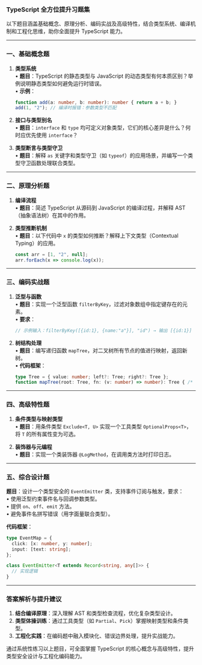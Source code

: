 ### TypeScript 全方位提升习题集  
以下题目涵盖基础概念、原理分析、编码实战及高级特性，结合类型系统、编译机制和工程化思维，助你全面提升 TypeScript 能力。  

---

### **一、基础概念题**  
1. **类型系统**  
   • **题目**：TypeScript 的静态类型与 JavaScript 的动态类型有何本质区别？举例说明静态类型如何避免运行时错误。  
   • **示例**：  
     ```typescript  
     function add(a: number, b: number): number { return a + b; }  
     add(1, "2"); // 编译时报错：参数类型不匹配  
     ```

2. **接口与类型别名**  
   • **题目**：`interface` 和 `type` 均可定义对象类型，它们的核心差异是什么？何时应优先使用 `interface`？  

3. **类型断言与类型守卫**  
   • **题目**：解释 `as` 关键字和类型守卫（如 `typeof`）的应用场景，并编写一个类型守卫函数处理联合类型。  

---

### **二、原理分析题**  
1. **编译流程**  
   • **题目**：简述 TypeScript 从源码到 JavaScript 的编译过程，并解释 AST（抽象语法树）在其中的作用。  

2. **类型推断机制**  
   • **题目**：以下代码中 `x` 的类型如何推断？解释上下文类型（Contextual Typing）的应用。  
     ```typescript  
     const arr = [1, "2", null];  
     arr.forEach(x => console.log(x));  
     ```  

---

### **三、编码实战题**  
1. **泛型与函数**  
   • **题目**：实现一个泛型函数 `filterByKey`，过滤对象数组中指定键存在的元素。  
   • **要求**：  
     ```typescript  
     // 示例输入：filterByKey([{id:1}, {name:"a"}], "id") → 输出 [{id:1}]  
     ```

2. **树结构处理**  
   • **题目**：编写递归函数 `mapTree`，对二叉树所有节点的值进行映射，返回新树。  
   • **代码框架**：  
     ```typescript  
     type Tree = { value: number; left?: Tree; right?: Tree };  
     function mapTree(root: Tree, fn: (v: number) => number): Tree { /* 实现 */ }  
     ```  

---

### **四、高级特性题**  
1. **条件类型与映射类型**  
   • **题目**：用条件类型 `Exclude<T, U>` 实现一个工具类型 `OptionalProps<T>`，将 `T` 的所有属性变为可选。  

2. **装饰器与元编程**  
   • **题目**：实现一个类装饰器 `@LogMethod`，在调用类方法时打印日志。  

---

### **五、综合设计题**  
**题目**：设计一个类型安全的 `EventEmitter` 类，支持事件订阅与触发，要求：  
• 使用泛型约束事件名与回调参数类型。  
• 提供 `on`、`off`、`emit` 方法。  
• 避免事件名拼写错误（用字面量联合类型）。  

**代码框架**：  
```typescript  
type EventMap = {  
  click: [x: number, y: number];  
  input: [text: string];  
};  

class EventEmitter<T extends Record<string, any[]>> {  
  // 实现逻辑  
}  
```  

---

### **答案解析与提升建议**  
1. **结合编译原理**：深入理解 AST 和类型检查流程，优化复杂类型设计。  
2. **类型体操训练**：通过工具类型（如 `Partial`、`Pick`）掌握映射类型和条件类型。  
3. **工程化实践**：在编码题中融入模块化、错误边界处理，提升实战能力。  

通过系统性练习以上题目，可全面掌握 TypeScript 的核心概念与高级特性，提升类型安全设计与工程化编码能力。